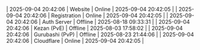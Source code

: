 | 2025-09-04 20:42:06 | Website | Online | 2025-09-04 20:42:05 |
| 2025-09-04 20:42:06 | Registration | Online | 2025-09-04 20:42:05 |
| 2025-09-04 20:42:06 | Auth Server | Offline | 2025-08-18 09:33:31 |
| 2025-09-04 20:42:06 | Kezan (PvE) | Offline | 2025-08-03 17:58:02 |
| 2025-09-04 20:42:06 | Gurubashi (PvP) | Offline | 2025-08-23 21:44:06 |
| 2025-09-04 20:42:06 | Cloudflare | Online | 2025-09-04 20:42:05 |
